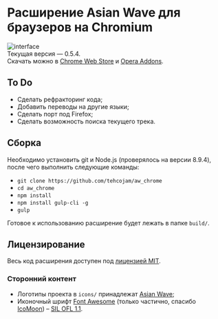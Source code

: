 # Расширение Asian Wave для браузеров на Chromium
![interface](https://raw.githubusercontent.com/tehcojam/aw_chrome/master/images/screenshots/en-anime.png)  
Текущая версия — 0.5.4.  
Скачать можно в [Chrome Web Store](https://chrome.google.com/webstore/detail/ecbegehkeefmdjnjhldeogkhbhhjhfje) и [Opera Addons](https://addons.opera.com/ru/extensions/details/asian-wave/).

## To Do
* Сделать рефракторинг кода;
* Добавить переводы на другие языки;
* Сделать порт под Firefox;
* Сделать возможность поиска текущего трека.

## Сборка
Необходимо установить git и Node.js (проверялось на версии 8.9.4), после чего выполнить следующие команды:
* `git clone https://github.com/tehcojam/aw_chrome`
* `cd aw_chrome`
* `npm install`
* `npm install gulp-cli -g`
* `gulp`

Готовое к использованию расширение будет лежать в папке `build/`.

## Лицензирование
Весь код расширения доступен под [лицензией MIT](license.txt).

### Сторонний контент
* Логотипы проекта в `icons/` принадлежат [Asian Wave](https://asianwave.ru);
* Иконочный шрифт [Font Awesome](http://fontawesome.io) (только частично, спасибо [IcoMoon](https://icomoon.io/app)) – [SIL OFL 1.1](http://scripts.sil.org/OFL).
